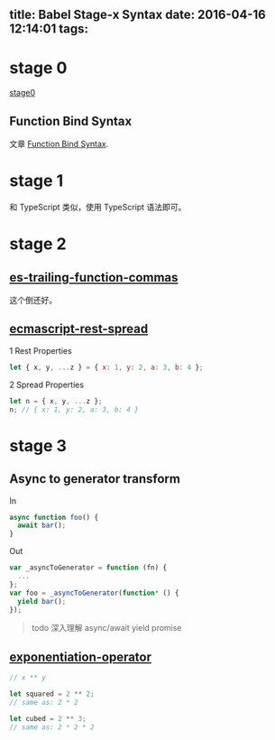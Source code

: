 title: Babel Stage-x Syntax
date: 2016-04-16 12:14:01
tags:
---

# stage 0

[stage0](https://github.com/tc39/ecma262/blob/master/stage0.md)

## Function Bind Syntax

文章 [Function Bind Syntax](https://babeljs.io/blog/2015/05/14/function-bind).

# stage 1

和 TypeScript 类似，使用 TypeScript 语法即可。

# stage 2

## [es-trailing-function-commas](https://github.com/jeffmo/es-trailing-function-commas)

这个倒还好。

## [ecmascript-rest-spread](https://github.com/sebmarkbage/ecmascript-rest-spread)

1 Rest Properties

```js
let { x, y, ...z } = { x: 1, y: 2, a: 3, b: 4 };
```

2 Spread Properties

```js
let n = { x, y, ...z };
n; // { x: 1, y: 2, a: 3, b: 4 }
```

# stage 3

## Async to generator transform

In

```js
async function foo() {
  await bar();
}
```

Out

```js
var _asyncToGenerator = function (fn) {
  ...
};
var foo = _asyncToGenerator(function* () {
  yield bar();
});
```

> todo 深入理解 async/await yield promise

## [exponentiation-operator](https://github.com/rwaldron/exponentiation-operator)

```js
// x ** y

let squared = 2 ** 2;
// same as: 2 * 2

let cubed = 2 ** 3;
// same as: 2 * 2 * 2
```




